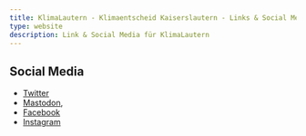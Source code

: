 ```yaml
---
title: KlimaLautern - Klimaentscheid Kaiserslautern - Links & Social Media
type: website
description: Link & Social Media für KlimaLautern
---
```


## Social Media

* [Twitter](https://twitter.com/KlimaLautern)
* <a rel="me"
href="https://climatejustice.social/@KlimaLautern">Mastodon</a>,
* [Facebook](https://www.facebook.com/KlimaLautern)
* [Instagram](https://www.instagram.com/klimalautern/)
